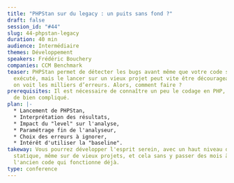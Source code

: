 ```yaml
---
title: "PHPStan sur du legacy : un puits sans fond ?"
draft: false
session_id: "#44"
slug: 44-phpstan-legacy
duration: 40 min
audience: Intermédiaire
themes: Développement
speakers: Frédéric Bouchery
companies: CCM Benchmark
teaser: PHPStan permet de détecter les bugs avant même que votre code soit
  exécuté, mais le lancer sur un vieux projet peut vite être décourageant quand
  on voit les milliers d’erreurs. Alors, comment faire ?
prerequisites: Il est nécessaire de connaître un peu le codage en PHP, mais rien
  de bien compliqué.
plan: |-
  * Lancement de PHPStan,
  * Interprétation des résultats,
  * Impact du "level" sur l'analyse,
  * Paramétrage fin de l'analyseur,
  * Choix des erreurs à ignorer,
  * Intérêt d'utiliser la "baseline".
takeway: Vous pourrez développer l'esprit serein, avec un haut niveau d'analyse
  statique, même sur de vieux projets, et cela sans y passer des mois à corriger
  l'ancien code qui fonctionne déjà.
type: conference
---
```

